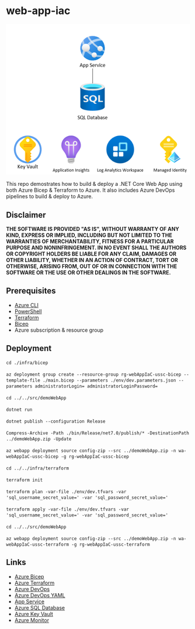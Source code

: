 # web-app-iac

![architecture](./.img/architecture.png)

This repo demostrates how to build & deploy a .NET Core Web App using both Azure Bicep & Terraform to Azure. It also includes Azure DevOps pipelines to build & deploy to Azure.

## Disclaimer

**THE SOFTWARE IS PROVIDED "AS IS", WITHOUT WARRANTY OF ANY KIND, EXPRESS OR IMPLIED, INCLUDING BUT NOT LIMITED TO THE WARRANTIES OF MERCHANTABILITY, FITNESS FOR A PARTICULAR PURPOSE AND NONINFRINGEMENT. IN NO EVENT SHALL THE AUTHORS OR COPYRIGHT HOLDERS BE LIABLE FOR ANY CLAIM, DAMAGES OR OTHER LIABILITY, WHETHER IN AN ACTION OF CONTRACT, TORT OR OTHERWISE, ARISING FROM, OUT OF OR IN CONNECTION WITH THE SOFTWARE OR THE USE OR OTHER DEALINGS IN THE SOFTWARE.**

## Prerequisites

- [Azure CLI](https://docs.microsoft.com/en-us/cli/azure/install-azure-cli)
- [PowerShell](https://docs.microsoft.com/en-us/powershell/scripting/install/installing-powershell?view=powershell-7.1)
- [Terraform](https://www.terraform.io/downloads.html)
- [Bicep](https://docs.microsoft.com/en-us/azure/azure-resource-manager/bicep/install)
- Azure subscription & resource group

## Deployment

```
cd ./infra/bicep

az deployment group create --resource-group rg-webAppIaC-ussc-bicep --template-file ./main.bicep --parameters ./env/dev.parameters.json --parameters administratorLogin= administratorLoginPassword=

cd ../../src/demoWebApp

dotnet run

dotnet publish --configuration Release

Compress-Archive -Path ./bin/Release/net7.0/publish/* -DestinationPath ../demoWebApp.zip -Update

az webapp deployment source config-zip --src ../demoWebApp.zip -n wa-webAppIaC-ussc-bicep -g rg-webAppIaC-ussc-bicep

cd ../../infra/terraform

terraform init

terraform plan -var-file ./env/dev.tfvars -var 'sql_username_secret_value=' -var 'sql_password_secret_value='

terraform apply -var-file ./env/dev.tfvars -var 'sql_username_secret_value=' -var 'sql_password_secret_value='

cd ../../src/demoWebApp

az webapp deployment source config-zip --src ../demoWebApp.zip -n wa-webAppIaC-ussc-terraform -g rg-webAppIaC-ussc-terraform
```

## Links

- [Azure Bicep](https://docs.microsoft.com/en-us/azure/azure-resource-manager/bicep/overview)
- [Azure Terraform](https://www.terraform.io/docs/providers/azurerm/index.html)
- [Azure DevOps](https://docs.microsoft.com/en-us/azure/devops/pipelines/?view=azure-devops)
- [Azure DevOps YAML](https://docs.microsoft.com/en-us/azure/devops/pipelines/yaml-schema?view=azure-devops&tabs=schema)
- [App Service](https://docs.microsoft.com/en-us/azure/app-service/)
- [Azure SQL Database](https://docs.microsoft.com/en-us/azure/azure-sql/)
- [Azure Key Vault](https://docs.microsoft.com/en-us/azure/key-vault/general/basic-concepts)
- [Azure Monitor](https://docs.microsoft.com/en-us/azure/azure-monitor/overview)
